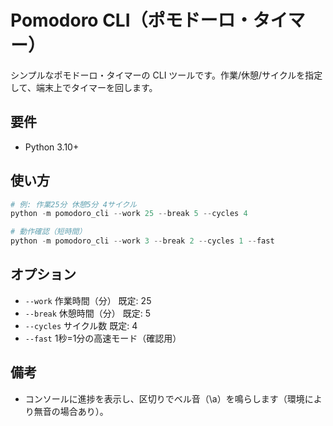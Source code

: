 # Pomodoro CLI（ポモドーロ・タイマー）

シンプルなポモドーロ・タイマーの CLI ツールです。作業/休憩/サイクルを指定して、端末上でタイマーを回します。

## 要件
- Python 3.10+

## 使い方
```powershell
# 例: 作業25分 休憩5分 4サイクル
python -m pomodoro_cli --work 25 --break 5 --cycles 4

# 動作確認（短時間）
python -m pomodoro_cli --work 3 --break 2 --cycles 1 --fast
```

## オプション
- `--work`   作業時間（分） 既定: 25
- `--break`  休憩時間（分） 既定: 5
- `--cycles` サイクル数      既定: 4
- `--fast`   1秒=1分の高速モード（確認用）

## 備考
- コンソールに進捗を表示し、区切りでベル音（\a）を鳴らします（環境により無音の場合あり）。
